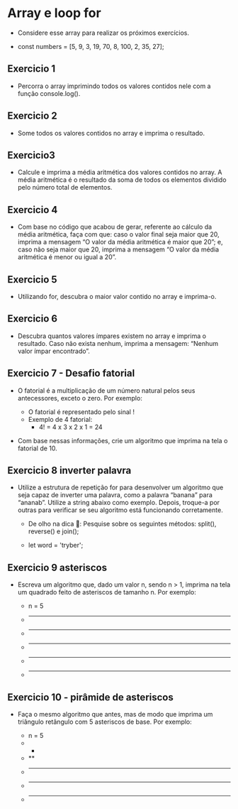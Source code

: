 # Array e loop for

- Considere esse array para realizar os próximos exercícios.

- const numbers = [5, 9, 3, 19, 70, 8, 100, 2, 35, 27];

## Exercicio 1
- Percorra o array imprimindo todos os valores contidos nele com a função console.log().

## Exercicio 2
- Some todos os valores contidos no array e imprima o resultado.

## Exercicio3
- Calcule e imprima a média aritmética dos valores contidos no array. A média aritmética é o resultado da soma de todos os elementos dividido pelo número total de elementos.

## Exercicio 4
- Com base no código que acabou de gerar, referente ao cálculo da média aritmética, faça com que: caso o valor final seja maior que 20, imprima a mensagem “O valor da média aritmética é maior que 20”; e, caso não seja maior que 20, imprima a mensagem “O valor da média aritmética é menor ou igual a 20”.

## Exercicio 5
- Utilizando for, descubra o maior valor contido no array e imprima-o.

## Exercicio 6
- Descubra quantos valores ímpares existem no array e imprima o resultado. Caso não exista nenhum, imprima a mensagem: “Nenhum valor ímpar encontrado”.

## Exercicio 7 - Desafio fatorial
- O fatorial é a multiplicação de um número natural pelos seus antecessores, exceto o zero. Por exemplo:

    * O fatorial é representado pelo sinal !
    * Exemplo de 4 fatorial:
        - 4! = 4 x 3 x 2 x 1 = 24

- Com base nessas informações, crie um algoritmo que imprima na tela o fatorial de 10.

## Exercicio 8  inverter palavra
- Utilize a estrutura de repetição for para desenvolver um algoritmo que seja capaz de inverter uma palavra, como a palavra “banana” para “ananab”. Utilize a string abaixo como exemplo. Depois, troque-a por outras para verificar se seu algoritmo está funcionando corretamente.

    * De olho na dica 👀: Pesquise sobre os seguintes métodos: split(), reverse() e join();


    * let word = 'tryber';

## Exercicio 9 asteriscos
- Escreva um algoritmo que, dado um valor n, sendo n > 1, imprima na tela um quadrado feito de asteriscos de tamanho n. Por exemplo:


    * n = 5
    - *****
    - *****
    - *****
    - *****
    - *****

## Exercicio 10 - pirâmide de asteriscos
- Faça o mesmo algoritmo que antes, mas de modo que imprima um triângulo retângulo com 5 asteriscos de base. Por exemplo:


    * n = 5
    - *
    - **
    - ***
    - ****
    - *****

